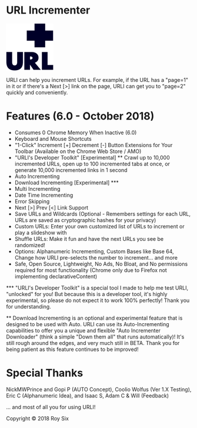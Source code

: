 # URL Incrementer

![URL Incrementer](_assets/img/darku/128.png?raw=true "URL Incrementer")

URLI can help you increment URLs. For example, if the URL has a "page=1" in it or if there's a Next [>] link on the page, URLI can get you to "page=2" quickly and conveniently.

# Features (6.0 - October 2018)
- Consumes 0 Chrome Memory When Inactive (6.0)
- Keyboard and Mouse Shortcuts
- "1-Click" Increment [+] Decrement [-] Button Extensions for Your Toolbar (Available on the Chrome Web Store / AMO)
- "URLI's Developer Toolkit" [Experimental] ** Crawl up to 10,000 incremented URLs, open up to 100 incremented tabs at once, or generate 10,000 incremented links in 1 second
- Auto Incrementing
- Download Incrementing [Experimental] ***
- Multi Incrementing
- Date Time Incrementing
- Error Skipping
- Next [>] Prev [<] Link Support
- Save URLs and Wildcards (Optional - Remembers settings for each URL, URLs are saved as cryptographic hashes for your privacy)
- Custom URLs: Enter your own customized list of URLs to increment or play a slideshow with
- Shuffle URLs: Make it fun and have the next URLs you see be randomized!
- Options: Alphanumeric Incrementing, Custom Bases like Base 64, Change how URLI pre-selects the number to increment... and more
- Safe, Open Source, Lightweight, No Ads, No Bloat, and No permissions required for most functionality (Chrome only due to Firefox not implementing declarativeContent)

*** "URLI's Developer Toolkit" is a special tool I made to help me test URLI, "unlocked" for you! But because this is a developer tool, it's highly experimental, so please do not expect it to work 100% perfectly! Thank you for understanding. 

** Download Incrementing is an optional and experimental feature that is designed to be used with Auto. URLI can use its Auto-Incrementing capabilities to offer you a unique and flexible "Auto Incrementer Downloader" (think a simple "Down them all" that runs automatically)! It's still rough around the edges, and very much still in BETA. Thank you for being patient as this feature continues to be improved!

# Special Thanks
NickMWPrince and Gopi P (AUTO Concept), Coolio Wolfus (Ver 1.X Testing), Eric C (Alphanumeric Idea), and Isaac S, Adam C & Will (Feedback)

... and most of all you for using URLI!

Copyright © 2018 Roy Six